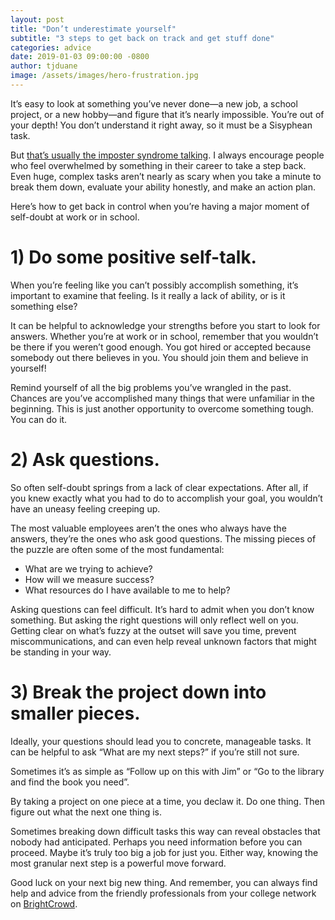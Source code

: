 ```yaml
---
layout: post
title: "Don’t underestimate yourself"
subtitle: "3 steps to get back on track and get stuff done"
categories: advice
date: 2019-01-03 09:00:00 -0800
author: tjduane
image: /assets/images/hero-frustration.jpg
---
```


It’s easy to look at something you’ve never done—a new job, a school project, or a new hobby—and figure that it’s nearly impossible. You’re out of your depth! You don’t understand it right away, so it must be a Sisyphean task.

But [that’s usually the imposter syndrome talking][blog1]. I always encourage people who feel overwhelmed by something in their career to take a step back. Even huge, complex tasks aren’t nearly as scary when you take a minute to break them down, evaluate your ability honestly, and make an action plan.

Here’s how to get back in control when you’re having a major moment of self-doubt at work or in school.

# 1) Do some positive self-talk.

When you’re feeling like you can’t possibly accomplish something, it’s important to examine that feeling. Is it really a lack of ability, or is it something else?

It can be helpful to acknowledge your strengths before you start to look for answers. Whether you’re at work or in school, remember that you wouldn’t be there if you weren’t good enough. You got hired or accepted because somebody out there believes in you. You should join them and believe in yourself!

Remind yourself of all the big problems you’ve wrangled in the past. Chances are you’ve accomplished many things that were unfamiliar in the beginning. This is just another opportunity to overcome something tough. You can do it.

# 2) Ask questions.

So often self-doubt springs from a lack of clear expectations. After all, if you knew exactly what you had to do to accomplish your goal, you wouldn’t have an uneasy feeling creeping up.

The most valuable employees aren’t the ones who always have the answers, they’re the ones who ask good questions. The missing pieces of the puzzle are often some of the most fundamental:

- What are we trying to achieve?
- How will we measure success?
- What resources do I have available to me to help?

Asking questions can feel difficult. It’s hard to admit when you don’t know something. But asking the right questions will only reflect well on you. Getting clear on what’s fuzzy at the outset will save you time, prevent miscommunications, and can even help reveal unknown factors that might be standing in your way.

# 3) Break the project down into smaller pieces.

Ideally, your questions should lead you to concrete, manageable tasks. It can be helpful to ask “What are my next steps?” if you’re still not sure.

Sometimes it’s as simple as “Follow up on this with Jim” or “Go to the library and find the book you need”.

By taking a project on one piece at a time, you declaw it. Do one thing. Then figure out what the next one thing is.

Sometimes breaking down difficult tasks this way can reveal obstacles that nobody had anticipated. Perhaps you need information before you can proceed. Maybe it’s truly too big a job for just you. Either way, knowing the most granular next step is a powerful move forward.

Good luck on your next big new thing. And remember, you can always find help and advice from the friendly professionals from your college network on [BrightCrowd].




[blog1]: https://blog.brightcrowd.us/embrace-your-imposter/
[BrightCrowd]: https://brightcrowd.com
